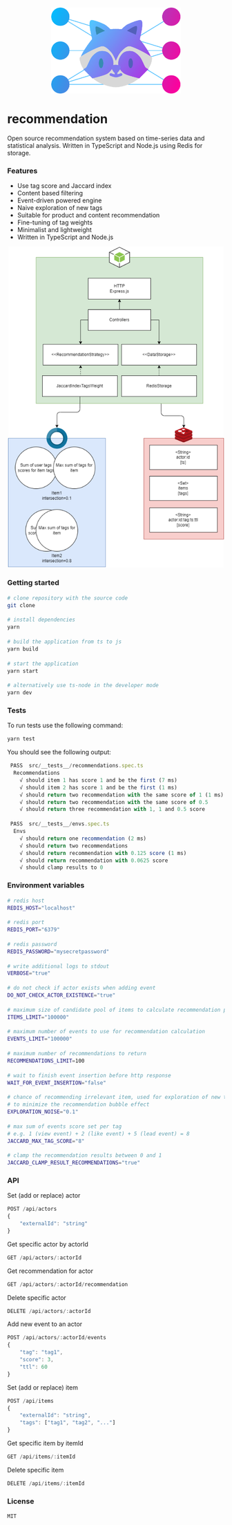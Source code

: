<p style="text-align: center;" align="center">
 <img src="./img/logo.png" style="max-width: 100%;" width="300" alt="Recommendation"/>
</p>

# recommendation
Open source recommendation system based on time-series data and statistical analysis. Written in TypeScript and Node.js using Redis for storage.

### Features
* Use tag score and Jaccard index
* Content based filtering
* Event-driven powered engine
* Naive exploration of new tags
* Suitable for product and content recommendation
* Fine-tuning of tag weights
* Minimalist and lightweight
* Written in TypeScript and Node.js

<p style="text-align: center;" align="center">
 <img src="./img/architecture.png" style="max-width: 100%;" width="500" alt="Recommendation Architecture"/>
</p>

### Getting started
```sh
# clone repository with the source code
git clone

# install dependencies
yarn

# build the application from ts to js
yarn build

# start the application
yarn start

# alternatively use ts-node in the developer mode
yarn dev
```

### Tests
To run tests use the following command:
```sh
yarn test
```
You should see the following output:
```ts
 PASS  src/__tests__/recommendations.spec.ts
  Recommendations
    √ should item 1 has score 1 and be the first (7 ms)
    √ should item 2 has score 1 and be the first (1 ms)
    √ should return two recommendation with the same score of 1 (1 ms)
    √ should return two recommendation with the same score of 0.5
    √ should return three recommendation with 1, 1 and 0.5 score

 PASS  src/__tests__/envs.spec.ts
  Envs
    √ should return one recommendation (2 ms)
    √ should return two recommendations
    √ should return recommendation with 0.125 score (1 ms)
    √ should return recommendation with 0.0625 score
    √ should clamp results to 0
```

### Environment variables
```sh
# redis host
REDIS_HOST="localhost"

# redis port
REDIS_PORT="6379"

# redis password
REDIS_PASSWORD="mysecretpassword"

# write additional logs to stdout
VERBOSE="true"

# do not check if actor exists when adding event
DO_NOT_CHECK_ACTOR_EXISTENCE="true"

# maximum size of candidate pool of items to calculate recommendation positions
ITEMS_LIMIT="100000"

# maximum number of events to use for recommendation calculation
EVENTS_LIMIT="100000"

# maximum number of recommendations to return
RECOMMENDATIONS_LIMIT=100

# wait to finish event insertion before http response
WAIT_FOR_EVENT_INSERTION="false"

# chance of recommending irrelevant item, used for exploration of new tags
# to minimize the recommendation bubble effect
EXPLORATION_NOISE="0.1"

# max sum of events score set per tag
# e.g. 1 (view event) + 2 (like event) + 5 (lead event) = 8 
JACCARD_MAX_TAG_SCORE="8"

# clamp the recommendation results between 0 and 1
JACCARD_CLAMP_RESULT_RECOMMENDATIONS="true"
```

### API
Set (add or replace) actor
```ts
POST /api/actors
{
    "externalId": "string"
}
```

Get specific actor by actorId
```ts
GET /api/actors/:actorId
```

Get recommendation for actor
```ts
GET /api/actors/:actorId/recommendation
```

Delete specific actor
```ts
DELETE /api/actors/:actorId
```

Add new event to an actor
```ts
POST /api/actors/:actorId/events
{
    "tag": "tag1",
    "score": 3,
    "ttl": 60
}
```

Set (add or replace) item
```ts
POST /api/items
{
    "externalId": "string",
    "tags": ["tag1", "tag2", "..."]
}
```

Get specific item by itemId
```ts
GET /api/items/:itemId
```

Delete specific item
```ts
DELETE /api/items/:itemId
```

### License
```
MIT
```
